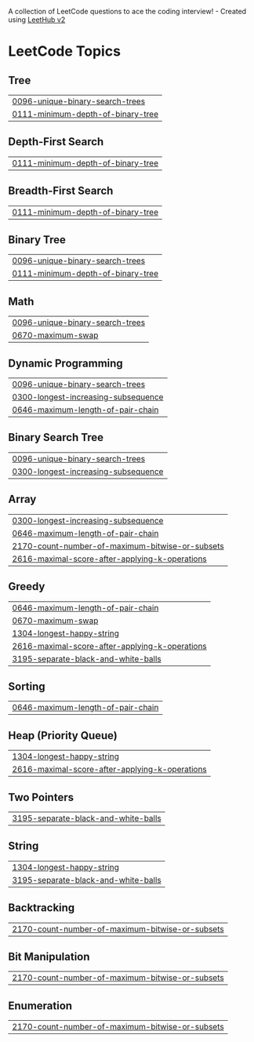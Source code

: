 A collection of LeetCode questions to ace the coding interview! - Created using [LeetHub v2](https://github.com/arunbhardwaj/LeetHub-2.0)
<!---LeetCode Topics Start-->
# LeetCode Topics
## Tree
|  |
| ------- |
| [0096-unique-binary-search-trees](https://github.com/Krupakar-Reddy-S/Leetcode-Solutions/tree/master/0096-unique-binary-search-trees) |
| [0111-minimum-depth-of-binary-tree](https://github.com/Krupakar-Reddy-S/Leetcode-Solutions/tree/master/0111-minimum-depth-of-binary-tree) |
## Depth-First Search
|  |
| ------- |
| [0111-minimum-depth-of-binary-tree](https://github.com/Krupakar-Reddy-S/Leetcode-Solutions/tree/master/0111-minimum-depth-of-binary-tree) |
## Breadth-First Search
|  |
| ------- |
| [0111-minimum-depth-of-binary-tree](https://github.com/Krupakar-Reddy-S/Leetcode-Solutions/tree/master/0111-minimum-depth-of-binary-tree) |
## Binary Tree
|  |
| ------- |
| [0096-unique-binary-search-trees](https://github.com/Krupakar-Reddy-S/Leetcode-Solutions/tree/master/0096-unique-binary-search-trees) |
| [0111-minimum-depth-of-binary-tree](https://github.com/Krupakar-Reddy-S/Leetcode-Solutions/tree/master/0111-minimum-depth-of-binary-tree) |
## Math
|  |
| ------- |
| [0096-unique-binary-search-trees](https://github.com/Krupakar-Reddy-S/Leetcode-Solutions/tree/master/0096-unique-binary-search-trees) |
| [0670-maximum-swap](https://github.com/Krupakar-Reddy-S/Leetcode-Solutions/tree/master/0670-maximum-swap) |
## Dynamic Programming
|  |
| ------- |
| [0096-unique-binary-search-trees](https://github.com/Krupakar-Reddy-S/Leetcode-Solutions/tree/master/0096-unique-binary-search-trees) |
| [0300-longest-increasing-subsequence](https://github.com/Krupakar-Reddy-S/Leetcode-Solutions/tree/master/0300-longest-increasing-subsequence) |
| [0646-maximum-length-of-pair-chain](https://github.com/Krupakar-Reddy-S/Leetcode-Solutions/tree/master/0646-maximum-length-of-pair-chain) |
## Binary Search Tree
|  |
| ------- |
| [0096-unique-binary-search-trees](https://github.com/Krupakar-Reddy-S/Leetcode-Solutions/tree/master/0096-unique-binary-search-trees) |
| [0300-longest-increasing-subsequence](https://github.com/Krupakar-Reddy-S/Leetcode-Solutions/tree/master/0300-longest-increasing-subsequence) |
## Array
|  |
| ------- |
| [0300-longest-increasing-subsequence](https://github.com/Krupakar-Reddy-S/Leetcode-Solutions/tree/master/0300-longest-increasing-subsequence) |
| [0646-maximum-length-of-pair-chain](https://github.com/Krupakar-Reddy-S/Leetcode-Solutions/tree/master/0646-maximum-length-of-pair-chain) |
| [2170-count-number-of-maximum-bitwise-or-subsets](https://github.com/Krupakar-Reddy-S/Leetcode-Solutions/tree/master/2170-count-number-of-maximum-bitwise-or-subsets) |
| [2616-maximal-score-after-applying-k-operations](https://github.com/Krupakar-Reddy-S/Leetcode-Solutions/tree/master/2616-maximal-score-after-applying-k-operations) |
## Greedy
|  |
| ------- |
| [0646-maximum-length-of-pair-chain](https://github.com/Krupakar-Reddy-S/Leetcode-Solutions/tree/master/0646-maximum-length-of-pair-chain) |
| [0670-maximum-swap](https://github.com/Krupakar-Reddy-S/Leetcode-Solutions/tree/master/0670-maximum-swap) |
| [1304-longest-happy-string](https://github.com/Krupakar-Reddy-S/Leetcode-Solutions/tree/master/1304-longest-happy-string) |
| [2616-maximal-score-after-applying-k-operations](https://github.com/Krupakar-Reddy-S/Leetcode-Solutions/tree/master/2616-maximal-score-after-applying-k-operations) |
| [3195-separate-black-and-white-balls](https://github.com/Krupakar-Reddy-S/Leetcode-Solutions/tree/master/3195-separate-black-and-white-balls) |
## Sorting
|  |
| ------- |
| [0646-maximum-length-of-pair-chain](https://github.com/Krupakar-Reddy-S/Leetcode-Solutions/tree/master/0646-maximum-length-of-pair-chain) |
## Heap (Priority Queue)
|  |
| ------- |
| [1304-longest-happy-string](https://github.com/Krupakar-Reddy-S/Leetcode-Solutions/tree/master/1304-longest-happy-string) |
| [2616-maximal-score-after-applying-k-operations](https://github.com/Krupakar-Reddy-S/Leetcode-Solutions/tree/master/2616-maximal-score-after-applying-k-operations) |
## Two Pointers
|  |
| ------- |
| [3195-separate-black-and-white-balls](https://github.com/Krupakar-Reddy-S/Leetcode-Solutions/tree/master/3195-separate-black-and-white-balls) |
## String
|  |
| ------- |
| [1304-longest-happy-string](https://github.com/Krupakar-Reddy-S/Leetcode-Solutions/tree/master/1304-longest-happy-string) |
| [3195-separate-black-and-white-balls](https://github.com/Krupakar-Reddy-S/Leetcode-Solutions/tree/master/3195-separate-black-and-white-balls) |
## Backtracking
|  |
| ------- |
| [2170-count-number-of-maximum-bitwise-or-subsets](https://github.com/Krupakar-Reddy-S/Leetcode-Solutions/tree/master/2170-count-number-of-maximum-bitwise-or-subsets) |
## Bit Manipulation
|  |
| ------- |
| [2170-count-number-of-maximum-bitwise-or-subsets](https://github.com/Krupakar-Reddy-S/Leetcode-Solutions/tree/master/2170-count-number-of-maximum-bitwise-or-subsets) |
## Enumeration
|  |
| ------- |
| [2170-count-number-of-maximum-bitwise-or-subsets](https://github.com/Krupakar-Reddy-S/Leetcode-Solutions/tree/master/2170-count-number-of-maximum-bitwise-or-subsets) |
<!---LeetCode Topics End-->
